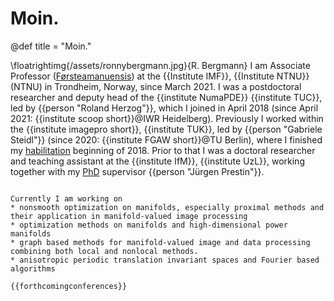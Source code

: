 # Moin.

@def title = "Moin."

\floatrightimg{/assets/ronnybergmann.jpg}{R. Bergmann}
I am Associate Professor ([Førsteamanuensis](https://en.wikipedia.org/wiki/Academic_ranks_in_Norway#Associate_professor)) at the {{Institute IMF}}, {{Institute NTNU}} (NTNU) in Trondheim, Norway, since March 2021.
I was a postdoctoral researcher and deputy head of the
{{institute NumaPDE}} {{institute TUC}}, led by {{person "Roland Herzog"}}, which I joined in April 2018 (since April 2021: {{institute scoop short}}@IWR Heidelberg).
Previously I worked within the {{institute imagepro short}},
{{institute TUK}}, led by {{person "Gabriele Steidl"}} (since 2020: {{institute FGAW short}}@TU Berlin),
where I finished my [habilitation](/publications/index.html#Bergmann-2018) beginning of 2018.
Prior to that I was a doctoral researcher and teaching assistant
at the {{institute IfM}}, {{institute UzL}},
working together with my [PhD](/publications/index.html#Bergmann-2013-1) supervisor {{person "Jürgen Prestin"}}.

~~~<div style="clear:both;"> </div>~~~

Currently I am working on
* nonsmooth optimization on manifolds, especially proximal methods and their application in manifold-valued image processing
* optimization methods on manifolds and high-dimensional power manifolds
* graph based methods for manifold-valued image and data processing combining both local and nonlocal methods.
* anisotropic periodic translation invariant spaces and Fourier based algorithms

{{forthcomingconferences}}